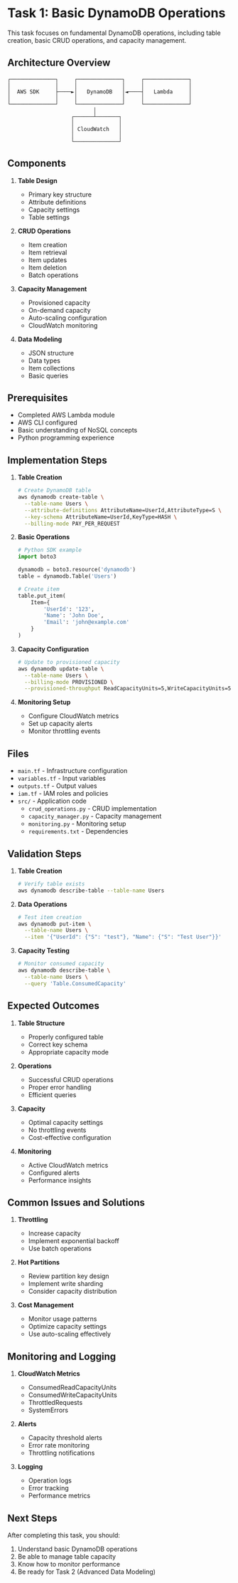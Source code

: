 # Task 1: Basic DynamoDB Operations

This task focuses on fundamental DynamoDB operations, including table creation, basic CRUD operations, and capacity management.

## Architecture Overview

```
┌──────────────┐     ┌──────────────┐     ┌──────────────┐
│              │     │              │     │              │
│  AWS SDK     ├────►│   DynamoDB   │◄────┤   Lambda     │
│              │     │              │     │              │
└──────────────┘     └──────────────┘     └──────────────┘
                           │
                    ┌──────┴───────┐
                    │              │
                    │ CloudWatch   │
                    │              │
                    └──────────────┘
```

## Components

1. **Table Design**
   - Primary key structure
   - Attribute definitions
   - Capacity settings
   - Table settings

2. **CRUD Operations**
   - Item creation
   - Item retrieval
   - Item updates
   - Item deletion
   - Batch operations

3. **Capacity Management**
   - Provisioned capacity
   - On-demand capacity
   - Auto-scaling configuration
   - CloudWatch monitoring

4. **Data Modeling**
   - JSON structure
   - Data types
   - Item collections
   - Basic queries

## Prerequisites

- Completed AWS Lambda module
- AWS CLI configured
- Basic understanding of NoSQL concepts
- Python programming experience

## Implementation Steps

1. **Table Creation**
   ```bash
   # Create DynamoDB table
   aws dynamodb create-table \
     --table-name Users \
     --attribute-definitions AttributeName=UserId,AttributeType=S \
     --key-schema AttributeName=UserId,KeyType=HASH \
     --billing-mode PAY_PER_REQUEST
   ```

2. **Basic Operations**
   ```python
   # Python SDK example
   import boto3

   dynamodb = boto3.resource('dynamodb')
   table = dynamodb.Table('Users')

   # Create item
   table.put_item(
       Item={
           'UserId': '123',
           'Name': 'John Doe',
           'Email': 'john@example.com'
       }
   )
   ```

3. **Capacity Configuration**
   ```bash
   # Update to provisioned capacity
   aws dynamodb update-table \
     --table-name Users \
     --billing-mode PROVISIONED \
     --provisioned-throughput ReadCapacityUnits=5,WriteCapacityUnits=5
   ```

4. **Monitoring Setup**
   - Configure CloudWatch metrics
   - Set up capacity alerts
   - Monitor throttling events

## Files

- `main.tf` - Infrastructure configuration
- `variables.tf` - Input variables
- `outputs.tf` - Output values
- `iam.tf` - IAM roles and policies
- `src/` - Application code
  - `crud_operations.py` - CRUD implementation
  - `capacity_manager.py` - Capacity management
  - `monitoring.py` - Monitoring setup
  - `requirements.txt` - Dependencies

## Validation Steps

1. **Table Creation**
   ```bash
   # Verify table exists
   aws dynamodb describe-table --table-name Users
   ```

2. **Data Operations**
   ```bash
   # Test item creation
   aws dynamodb put-item \
     --table-name Users \
     --item '{"UserId": {"S": "test"}, "Name": {"S": "Test User"}}'
   ```

3. **Capacity Testing**
   ```bash
   # Monitor consumed capacity
   aws dynamodb describe-table \
     --table-name Users \
     --query 'Table.ConsumedCapacity'
   ```

## Expected Outcomes

1. **Table Structure**
   - Properly configured table
   - Correct key schema
   - Appropriate capacity mode

2. **Operations**
   - Successful CRUD operations
   - Proper error handling
   - Efficient queries

3. **Capacity**
   - Optimal capacity settings
   - No throttling events
   - Cost-effective configuration

4. **Monitoring**
   - Active CloudWatch metrics
   - Configured alerts
   - Performance insights

## Common Issues and Solutions

1. **Throttling**
   - Increase capacity
   - Implement exponential backoff
   - Use batch operations

2. **Hot Partitions**
   - Review partition key design
   - Implement write sharding
   - Consider capacity distribution

3. **Cost Management**
   - Monitor usage patterns
   - Optimize capacity settings
   - Use auto-scaling effectively

## Monitoring and Logging

1. **CloudWatch Metrics**
   - ConsumedReadCapacityUnits
   - ConsumedWriteCapacityUnits
   - ThrottledRequests
   - SystemErrors

2. **Alerts**
   - Capacity threshold alerts
   - Error rate monitoring
   - Throttling notifications

3. **Logging**
   - Operation logs
   - Error tracking
   - Performance metrics

## Next Steps

After completing this task, you should:
1. Understand basic DynamoDB operations
2. Be able to manage table capacity
3. Know how to monitor performance
4. Be ready for Task 2 (Advanced Data Modeling) 